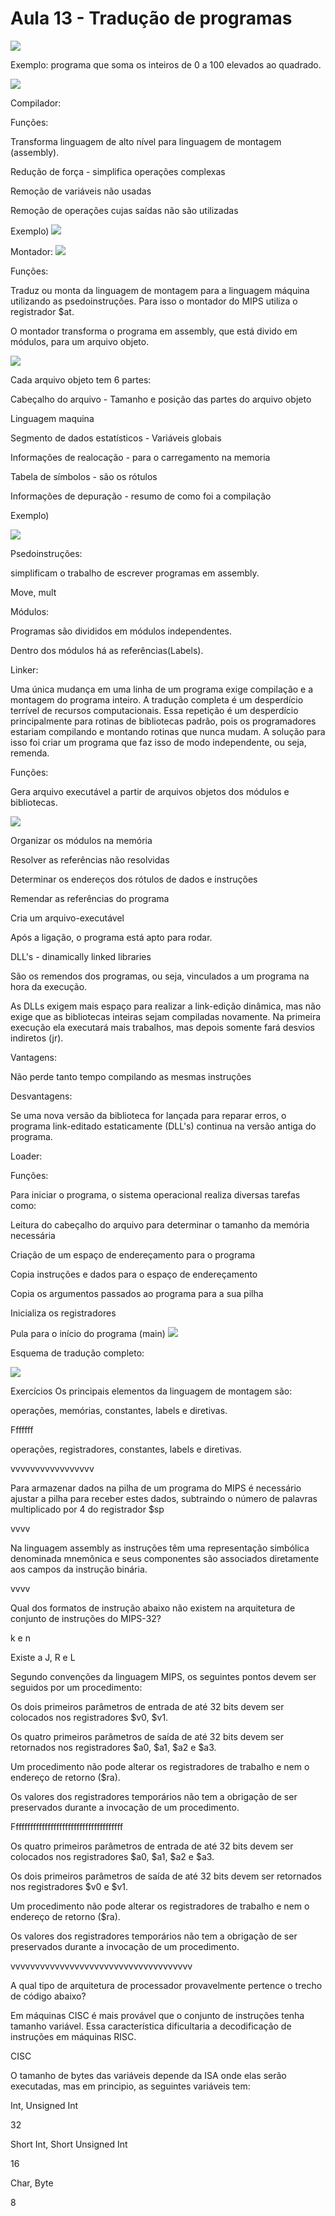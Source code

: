 # Aula 13 - Tradução de programas 


<img src="../../img/13.01.png"/>

Exemplo: programa que soma os inteiros de 0 a 100 elevados ao quadrado. 

<img src="../../img/13.01.png"/>

Compilador: 

 

Funções: 

 

Transforma linguagem de alto nível para linguagem de montagem (assembly). 

Redução de força - simplifica operações complexas 

Remoção de variáveis não usadas 

Remoção de operações cujas saídas não são utilizadas 

Exemplo) 
<img src="../../img/13.03.png"/>


Montador: 
<img src="../../img/13.04.png"/>

Funções: 

 

Traduz ou monta da linguagem de montagem para a linguagem máquina utilizando as psedoinstruções. Para isso o montador do MIPS utiliza o registrador $at. 

O montador transforma o programa em assembly, que está divido em módulos, para um arquivo objeto. 

<img src="../../img/13.05.png"/>


Cada arquivo objeto tem 6 partes: 

 

Cabeçalho do arquivo - Tamanho e posição das partes do arquivo objeto 

Linguagem maquina 

Segmento de dados estatísticos - Variáveis globais 

Informações de realocação - para o carregamento na memoria 

Tabela de símbolos - são os rótulos 

Informações de depuração - resumo de como foi a compilação 



 

Exemplo) 

<img src="../../img/13.06.png"/>


Psedoinstruções: 

simplificam o trabalho de escrever programas em assembly. 

Move, mult 

Módulos: 

Programas são divididos em módulos independentes. 

Dentro dos módulos há as referências(Labels).  

 

Linker: 

 

Uma única mudança em uma linha de um programa exige compilação e a montagem do programa inteiro. A tradução completa é um desperdício terrível de recursos computacionais. Essa repetição é um desperdício principalmente para rotinas de bibliotecas padrão, pois os programadores estariam compilando e montando rotinas que nunca mudam. A solução para isso foi criar um programa que faz isso de modo independente, ou seja, remenda. 

 

Funções: 

 

Gera arquivo executável a partir de arquivos objetos dos módulos e bibliotecas. 

<img src="../../img/13.07.png"/>
 

Organizar os módulos na memória 

Resolver as referências não resolvidas  

Determinar os endereços dos rótulos de dados e instruções 

Remendar as referências do programa 

Cria um arquivo-executável 

 

Após a ligação, o programa está apto para rodar. 


DLL's - dinamically linked libraries 

 

São os remendos dos programas, ou seja, vinculados a um programa na hora da execução. 

As DLLs exigem mais espaço para realizar a link-edição dinâmica, mas não exige que as bibliotecas inteiras sejam compiladas novamente. Na primeira execução ela executará mais trabalhos, mas depois somente fará desvios indiretos (jr). 

 

Vantagens: 

Não perde tanto tempo compilando as mesmas instruções 

 

Desvantagens: 

Se uma nova versão da biblioteca for lançada para reparar erros, o programa link-editado estaticamente (DLL's) continua na versão antiga do programa. 

 

 

Loader: 

 

Funções: 

 

Para iniciar o programa, o sistema operacional realiza diversas tarefas como: 

 Leitura do cabeçalho do arquivo para determinar o tamanho da memória necessária 

 Criação de um espaço de endereçamento para o programa 

 Copia instruções e dados para o espaço de endereçamento 

 Copia os argumentos passados ao programa para a sua pilha 

 Inicializa os registradores  

 Pula para o início do programa (main) 
<img src="../../img/13.08.png"/>


Esquema de tradução completo: 

<img src="../../img/13.09.png"/>


Exercícios
Os principais elementos da linguagem de montagem são: 

 

operações, memórias, constantes, labels e diretivas. 

 

Fffffff 

 

operações, registradores, constantes, labels e diretivas. 

 

vvvvvvvvvvvvvvvvv 

Para armazenar dados na pilha de um programa do MIPS é necessário ajustar a pilha para receber estes dados, subtraindo o número de palavras multiplicado por 4 do registrador $sp 

vvvv 

Na linguagem assembly as instruções têm uma representação simbólica denominada mnemônica e seus componentes são associados diretamente aos campos da instrução binária. 

 

vvvv 


Qual dos formatos de instrução abaixo não existem na arquitetura de conjunto de instruções do MIPS-32? 

k e n 

Existe a J, R e L 


Segundo convenções da linguagem MIPS, os seguintes pontos devem ser seguidos por um procedimento: 

Os dois primeiros parâmetros de entrada de até 32 bits devem ser colocados nos registradores $v0, $v1. 

Os quatro primeiros parâmetros de saída de até 32 bits devem ser retornados nos registradores $a0, $a1, $a2 e $a3. 

Um procedimento não pode alterar os registradores de trabalho e nem o endereço de retorno ($ra). 

Os valores dos registradores temporários não tem a obrigação de ser preservados durante a invocação de um procedimento. 

 

 

Ffffffffffffffffffffffffffffffffffffff 

 

Os quatro primeiros parâmetros de entrada de até 32 bits devem ser colocados nos registradores $a0, $a1, $a2 e $a3. 

Os dois primeiros parâmetros de saída de até 32 bits devem ser retornados nos registradores $v0 e $v1. 

Um procedimento não pode alterar os registradores de trabalho e nem o endereço de retorno ($ra). 

Os valores dos registradores temporários não tem a obrigação de ser preservados durante a invocação de um procedimento. 

vvvvvvvvvvvvvvvvvvvvvvvvvvvvvvvvvvvvv 



 

A qual tipo de arquitetura de processador provavelmente pertence o trecho de código abaixo?  

Em máquinas CISC é mais provável que o conjunto de instruções tenha tamanho variável. Essa característica dificultaria a decodificação de instruções em máquinas RISC. 

CISC 


O tamanho de bytes das variáveis depende da ISA onde elas serão executadas, mas em principio, as seguintes variáveis tem: 

Int, Unsigned Int 

32 

Short Int, Short Unsigned Int 

16 

Char, Byte 

8 
